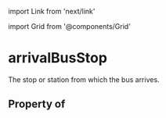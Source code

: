 import Link from 'next/link'
  
import Grid from '@components/Grid'

# arrivalBusStop

The stop or station from which the bus arrives.

## Property of



